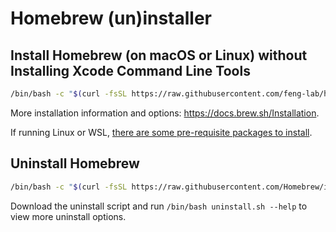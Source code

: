 # Homebrew (un)installer

## Install Homebrew (on macOS or Linux) **without Installing Xcode Command Line Tools**

```bash
/bin/bash -c "$(curl -fsSL https://raw.githubusercontent.com/feng-lab/homebrew-install/feng/install.sh)"
```

More installation information and options: https://docs.brew.sh/Installation.

If running Linux or WSL, [there are some pre-requisite packages to install](https://docs.brew.sh/Homebrew-on-Linux#requirements).

## Uninstall Homebrew

```bash
/bin/bash -c "$(curl -fsSL https://raw.githubusercontent.com/Homebrew/install/master/uninstall.sh)"
```

Download the uninstall script and run `/bin/bash uninstall.sh --help` to view more uninstall options.
